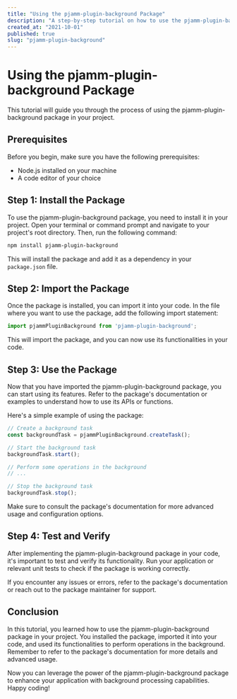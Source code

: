 ```yaml
---
title: "Using the pjamm-plugin-background Package"
description: "A step-by-step tutorial on how to use the pjamm-plugin-background package"
created_at: "2021-10-01"
published: true
slug: "pjamm-plugin-background"
---
```


# Using the pjamm-plugin-background Package

This tutorial will guide you through the process of using the pjamm-plugin-background package in your project.

## Prerequisites

Before you begin, make sure you have the following prerequisites:

- Node.js installed on your machine
- A code editor of your choice

## Step 1: Install the Package

To use the pjamm-plugin-background package, you need to install it in your project. Open your terminal or command prompt and navigate to your project's root directory. Then, run the following command:

```bash
npm install pjamm-plugin-background
```

This will install the package and add it as a dependency in your `package.json` file.

## Step 2: Import the Package

Once the package is installed, you can import it into your code. In the file where you want to use the package, add the following import statement:

```javascript
import pjammPluginBackground from 'pjamm-plugin-background';
```

This will import the package, and you can now use its functionalities in your code.

## Step 3: Use the Package

Now that you have imported the pjamm-plugin-background package, you can start using its features. Refer to the package's documentation or examples to understand how to use its APIs or functions.

Here's a simple example of using the package:

```javascript
// Create a background task
const backgroundTask = pjammPluginBackground.createTask();

// Start the background task
backgroundTask.start();

// Perform some operations in the background
// ...

// Stop the background task
backgroundTask.stop();
```

Make sure to consult the package's documentation for more advanced usage and configuration options.

## Step 4: Test and Verify

After implementing the pjamm-plugin-background package in your code, it's important to test and verify its functionality. Run your application or relevant unit tests to check if the package is working correctly.

If you encounter any issues or errors, refer to the package's documentation or reach out to the package maintainer for support.

## Conclusion

In this tutorial, you learned how to use the pjamm-plugin-background package in your project. You installed the package, imported it into your code, and used its functionalities to perform operations in the background. Remember to refer to the package's documentation for more details and advanced usage.

Now you can leverage the power of the pjamm-plugin-background package to enhance your application with background processing capabilities. Happy coding!